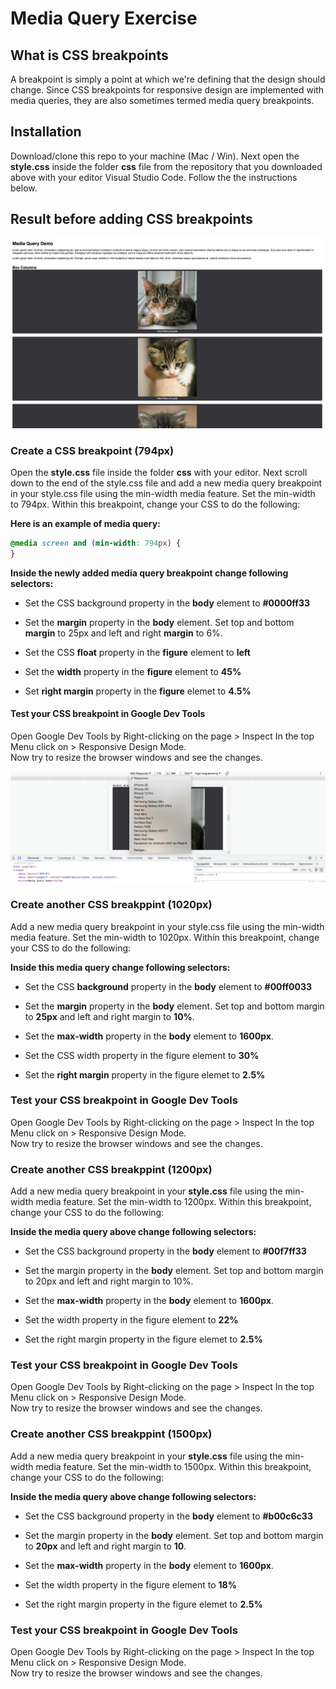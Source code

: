 # Media Query Exercise

## What is CSS breakpoints

A breakpoint is simply a point at which we're defining that the design should change.
Since CSS breakpoints for responsive design are implemented with media queries, they are also sometimes termed media query breakpoints.

## Installation

Download/clone this repo to your machine (Mac / Win).
Next open the **style.css** inside the folder **css** file from the repository that you downloaded above with your editor Visual Studio Code. Follow the the instructions below.

## Result before adding CSS breakpoints

![Website before media query breakpoint](website.png)

### Create a CSS breakpoint (794px)

Open the **style.css** file inside the folder **css** with your editor.
Next scroll down to the end of the style.css file and add a new media query breakpoint in your style.css file using the min-width media feature. Set the min-width to 794px. Within this breakpoint, change your CSS to do the following:

**Here is an example of media query:**

```css
@media screen and (min-width: 794px) {
}
```

**Inside the newly added media query breakpoint change following selectors:**

- Set the CSS background property in the **body** element to **#0000ff33**

- Set the **margin** property in the **body** element. Set top and bottom **margin** to 25px and left and right **margin** to 6%.

- Set the CSS **float** property in the **figure** element to **left**

- Set the **width** property in the **figure** element to **45%**

- Set **right margin** property in the **figure** elemet to **4.5%**

#### Test your CSS breakpoint in Google Dev Tools

Open Google Dev Tools by Right-clicking on the page > Inspect
In the top Menu click on > Responsive Design Mode. <br>
Now try to resize the browser windows and see the changes.

![Responsive Mode in Google Deb Tools](responsive-mode-in-Google-Dev-tools.png)

### Create another CSS breakppint (1020px)

Add a new media query breakpoint in your style.css file using the min-width media feature. Set the min-width to 1020px. Within this breakpoint, change your CSS to do the following:

**Inside this media query change following selectors:**

- Set the CSS **background** property in the **body** element to **#00ff0033**
- Set the **margin** property in the **body** element. Set top and bottom margin to **25px** and left and right margin to **10%**.

- Set the **max-width** property in the **body** element to **1600px**.

- Set the CSS width property in the figure element to **30%**

- Set the **right margin** property in the figure elemet to **2.5%**

### Test your CSS breakpoint in Google Dev Tools

Open Google Dev Tools by Right-clicking on the page > Inspect
In the top Menu click on > Responsive Design Mode. <br>
Now try to resize the browser windows and see the changes.

### Create another CSS breakppint (1200px)

Add a new media query breakpoint in your **style.css** file using the min-width media feature. Set the min-width to 1200px. Within this breakpoint, change your CSS to do the following:

**Inside the media query above change following selectors:**

- Set the CSS background property in the **body** element to **#00f7ff33**

- Set the margin property in the **body** element. Set top and bottom margin to 20px and left and right margin to 10%.

- Set the **max-width** property in the **body** element to **1600px**.

- Set the width property in the figure element to **22%**

- Set the right margin property in the figure elemet to **2.5%**

### Test your CSS breakpoint in Google Dev Tools

Open Google Dev Tools by Right-clicking on the page > Inspect
In the top Menu click on > Responsive Design Mode. <br>
Now try to resize the browser windows and see the changes.

### Create another CSS breakppint (1500px)

Add a new media query breakpoint in your **style.css** file using the min-width media feature. Set the min-width to 1500px. Within this breakpoint, change your CSS to do the following:

**Inside the media query above change following selectors:**

- Set the CSS background property in the **body** element to **#b00c6c33**

- Set the margin property in the **body** element. Set top and bottom margin to **20px** and left and right margin to **10**.

- Set the **max-width** property in the **body** element to **1600px**.

- Set the width property in the figure element to **18%**

- Set the right margin property in the figure elemet to **2.5%**

### Test your CSS breakpoint in Google Dev Tools

Open Google Dev Tools by Right-clicking on the page > Inspect
In the top Menu click on > Responsive Design Mode. <br>
Now try to resize the browser windows and see the changes.
